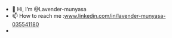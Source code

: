 - 👋 Hi, I’m @Lavender-munyasa
- 📫 How to reach me :www.linkedin.com/in/lavender-munyasa-035541180
- 

<!---
Lavender-munyasa/Lavender-munyasa is a ✨ special ✨ repository because its `README.md` (this file) appears on your GitHub profile.
You can click the Preview link to take a look at your changes.
--->
